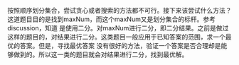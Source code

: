 按照顺序划分集合，尝试贪心或者搜索的方法都不可行。接下来该尝试什么方法？这道题目目的是找到maxNum，而这个maxNum又是划分集合的标杆。参考discussion，知道
是使用二分。对maxNum进行二分，即二分结果。之前是做过这样的题目的，对结果进行二分。这类题目一般应用于已知答案的范围，求一个最优的答案。但是，寻找最优答案
没有很好的方法，验证一个答案是否合理却是能够做到的。所以这一类的题目就会对结果进行二分，找到最优解。
